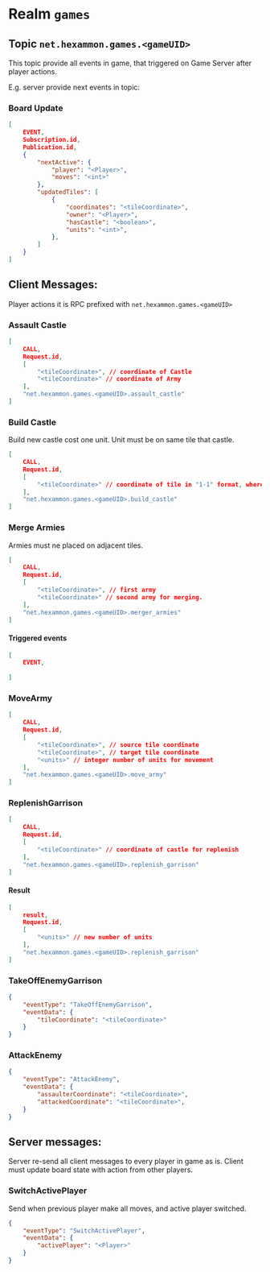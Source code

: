 # Realm `games`

## Topic `net.hexammon.games.<gameUID>`

This topic provide all events in game, that triggered on Game Server after player actions.  

E.g. server provide next events in topic:

### Board Update

```json
[
    EVENT,
    Subscription.id,
    Publication.id,
    {
        "nextActive": {
            "player": "<Player>",
            "moves": "<int>"
        },
        "updatedTiles": [
            {
                "coordinates": "<tileCoordinate>", 
                "owner": "<Player>",
                "hasCastle": "<boolean>",
                "units": "<int>",
            },
        ]
    }
]
```

## Client Messages: 

Player actions it is RPC prefixed with `net.hexammon.games.<gameUID>`

### Assault Castle

```json
[
    CALL,
    Request.id,
    [
        "<tileCoordinate>", // coordinate of Castle
        "<tileCoordinate>" // coordinate of Army
    ],
    "net.hexammon.games.<gameUID>.assault_castle"
]
```

### Build Castle

Build new castle cost one unit. Unit must be on same tile that castle. 

```json
[
    CALL,
    Request.id,
    [
        "<tileCoordinate>" // coordinate of tile in "1-1" format, where first number is row, and second is column, started from 1.   
    ],
    "net.hexammon.games.<gameUID>.build_castle"
]
```


### Merge Armies

Armies must ne placed on adjacent tiles. 

```json
[
    CALL,
    Request.id,
    [
        "<tileCoordinate>", // first army
        "<tileCoordinate>" // second army for merging.
    ],
    "net.hexammon.games.<gameUID>.merger_armies"
]
```

#### Triggered events
 
```json
[
    EVENT,
    
]
``` 

### MoveArmy

```json
[
    CALL,
    Request.id,
    [
        "<tileCoordinate>", // source tile coordinate
        "<tileCoordinate>", // target tile coordinate
        "<units>" // integer number of units for movement
    ],
    "net.hexammon.games.<gameUID>.move_army"
]
```

### ReplenishGarrison

```json
[
    CALL,
    Request.id,
    [
        "<tileCoordinate>" // coordinate of castle for replenish 
    ],
    "net.hexammon.games.<gameUID>.replenish_garrison"
]
```

#### Result

```json
[
    result,
    Request.id,
    [
        "<units>" // new number of units 
    ],
    "net.hexammon.games.<gameUID>.replenish_garrison"
]
```

### TakeOffEnemyGarrison

```json
{
    "eventType": "TakeOffEnemyGarrison",
    "eventData": {
        "tileCoordinate": "<tileCoordinate>"
    }
}
```

### AttackEnemy

```json
{
    "eventType": "AttackEnemy",
    "eventData": {
        "assaulterCoordinate": "<tileCoordinate>",
        "attackedCoordinate": "<tileCoordinate>",
    }
}
```

## Server messages:

Server re-send all client messages to every player in game as is. Client must update board state with action from other players. 

### SwitchActivePlayer

Send when previous player make all moves, and active player switched.  

```json
{
    "eventType": "SwitchActivePlayer",
    "eventData": {
        "activePlayer": "<Player>"
    }
}
```
